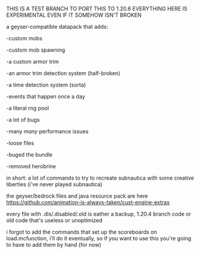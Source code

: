 
THIS IS A TEST BRANCH TO PORT THIS TO 1.20.6 EVERYTHING HERE IS EXPERIMENTAL EVEN IF IT SOMEHOW ISN'T BROKEN

a geyser-compatible datapack that adds:

-custom mobs

-custom mob spawning

-a custom armor trim

-an armor trim detection system (half-broken)

-a time detection system (sorta)

-events that happen once a day

-a literal rng pool

-a lot of bugs

-many *many* performance issues

-loose files

-buged the bundle

-removed herobrine

in short: a lot of commands to try to recreate subnautica with some creative liberties (i've never played subnautica)

the geyser/bedrock files and java resource pack are here https://github.com/animation-is-always-taken/cust-engine-extras

every file with .dis/.disabled/.old is eather a backup, 1.20.4 branch code or old code that's useless or unoptimized

i forgot to add the commands that set up the scoreboards on load.mcfunction, i'll do it eventually, so if you want to use this you're going to have to add them by hand (for now)
